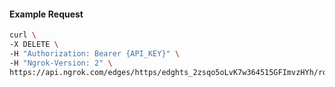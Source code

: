 <!-- Code generated for API Clients. DO NOT EDIT. -->

#### Example Request

```bash
curl \
-X DELETE \
-H "Authorization: Bearer {API_KEY}" \
-H "Ngrok-Version: 2" \
https://api.ngrok.com/edges/https/edghts_2zsqo5oLvK7w364515GFImvzHYh/routes/edghtsrt_2zsqo1oYUzjjmy1zSDNLPdccdqs/oidc
```
